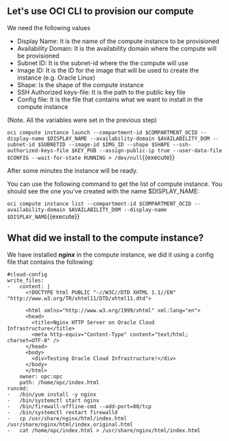 ## Let's use OCI CLI to provision our compute

We need the following values
- Display Name: It is the name of the compute instance to be provisioned
- Availability Domain: It is the availability domain where the compute will be provisioned
- Subnet ID: It is the subnet-id where the the compute will use
- Image ID: It is the ID for the image that will be used to create the instance (e.g. Oracle Linux)
- Shape: Is the shape of the compute instance
- SSH Authorized keys-file: It is the path to the public key file
- Config file: It is the file that contains what we want to install in the compute instance

(Note. All the variables were set in the previous step)

`oci compute instance launch --compartment-id $COMPARTMENT_OCID --display-name $DISPLAY_NAME --availability-domain $AVAILABILITY_DOM --subnet-id $SUBNETID --image-id $IMG_ID --shape $SHAPE --ssh-authorized-keys-file $KEY_PUB --assign-public-ip true --user-data-file $CONFIG --wait-for-state RUNNING > /dev/null`{{execute}}

After some minutes the instance will be ready.

You can use the following command to get the list of compute instance. You should see the one you've created with the name $DISPLAY_NAME:

`oci compute instance list --compartment-id $COMPARTMENT_OCID --availability-domain $AVAILABILITY_DOM --display-name $DISPLAY_NAME`{{execute}}

## What did we install to the compute instance?

We have installed ***nginx*** in the compute instance, we did it using a config file that contains the following:

~~~~
#cloud-config
write_files:
-   content: |
      <!DOCTYPE html PUBLIC "-//W3C//DTD XHTML 1.1//EN" "http://www.w3.org/TR/xhtml11/DTD/xhtml11.dtd">

      <html xmlns="http://www.w3.org/1999/xhtml" xml:lang="en">
      <head>
        <title>Nginx HTTP Server on Oracle Cloud Infrastructure</title>
        <meta http-equiv="Content-Type" content="text/html; charset=UTF-8" />
      </head>
      <body>
        <div>Testing Oracle Cloud Infrastructure!</div>
      </body>
      </html>
    owner: opc:opc
    path: /home/opc/index.html
runcmd:
-   /bin/yum install -y nginx
-   /bin/systemctl start nginx
-   /bin/firewall-offline-cmd --add-port=80/tcp
-   /bin/systemctl restart firewalld
-   cp /usr/share/nginx/html/index.html /usr/share/nginx/html/index.original.html
-   cat /home/opc/index.html > /usr/share/nginx/html/index.html
~~~~

